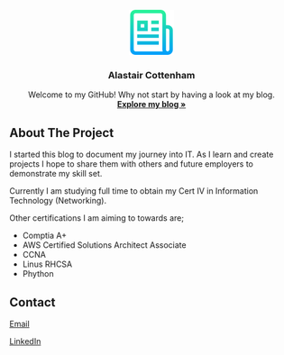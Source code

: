 <!-- PROJECT LOGO -->
<br />
<div align="center">
  <a href="">
    <img src="assets\img\logo.png" alt="Logo" width="80" height="80">
  </a>

  <h3 align="center">Alastair Cottenham</h3>

  <p align="center">
    Welcome to my GitHub! Why not start by having a look at my blog.
    <br />
    <a href="https://alastaircottenham.github.io"><strong>Explore my blog »</strong></a>
  </p>
</div>



<!-- ABOUT THE PROJECT -->
## About The Project

I started this blog to document my journey into IT. As I learn and create projects I hope to share them with others and future employers to demonstrate my skill set.

Currently I am studying full time to obtain my Cert IV in Information Technology (Networking). 

Other certifications I am aiming to towards are;

* Comptia A+
* AWS Certified Solutions Architect Associate
* CCNA
* Linus RHCSA
* Phython


<!-- CONTACT -->
## Contact

[Email](alastair.cottenham@gmail.com)

[LinkedIn](https://www.linkedin.com/in/alastaircottenham)


<!-- MARKDOWN LINKS & IMAGES -->
<!-- https://www.markdownguide.org/basic-syntax/#reference-style-links -->
[contributors-shield]: https://img.shields.io/github/contributors/othneildrew/Best-README-Template.svg?style=for-the-badge
[contributors-url]: https://github.com/othneildrew/Best-README-Template/graphs/contributors
[forks-shield]: https://img.shields.io/github/forks/othneildrew/Best-README-Template.svg?style=for-the-badge
[forks-url]: https://github.com/othneildrew/Best-README-Template/network/members
[stars-shield]: https://img.shields.io/github/stars/othneildrew/Best-README-Template.svg?style=for-the-badge
[stars-url]: https://github.com/othneildrew/Best-README-Template/stargazers
[issues-shield]: https://img.shields.io/github/issues/othneildrew/Best-README-Template.svg?style=for-the-badge
[issues-url]: https://github.com/othneildrew/Best-README-Template/issues
[license-shield]: https://img.shields.io/github/license/othneildrew/Best-README-Template.svg?style=for-the-badge
[license-url]: https://github.com/othneildrew/Best-README-Template/blob/master/LICENSE.txt
[linkedin-shield]: https://img.shields.io/badge/-LinkedIn-black.svg?style=for-the-badge&logo=linkedin&colorB=555
[linkedin-url]: https://linkedin.com/in/othneildrew
[product-screenshot]: images/screenshot.png
